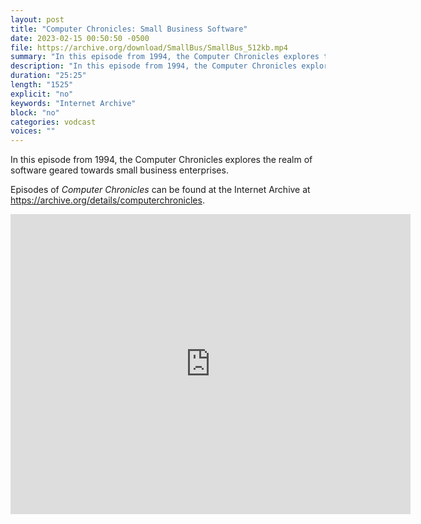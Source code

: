 ```yaml
---
layout: post
title: "Computer Chronicles: Small Business Software"
date: 2023-02-15 00:50:50 -0500
file: https://archive.org/download/SmallBus/SmallBus_512kb.mp4
summary: "In this episode from 1994, the Computer Chronicles explores the realm of software geared towards small business enterprises."
description: "In this episode from 1994, the Computer Chronicles explores the realm of software geared towards small business enterprises."
duration: "25:25"
length: "1525"
explicit: "no" 
keywords: "Internet Archive"
block: "no" 
categories: vodcast
voices: ""
---
```


In this episode from 1994, the Computer Chronicles explores the realm of software geared towards small business enterprises.

Episodes of *Computer Chronicles* can be found at the Internet Archive at <https://archive.org/details/computerchronicles>.

<iframe src="https://archive.org/embed/SmallBus" width="640" height="480" frameborder="0" webkitallowfullscreen="true" mozallowfullscreen="true" allowfullscreen></iframe>
